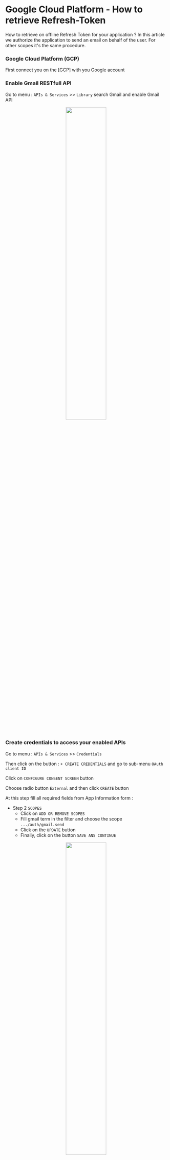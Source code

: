 # Google Cloud Platform - How to retrieve Refresh-Token
How to retrieve on offline Refresh Token for your application ?
In this article we authorize the application to send an email on behalf of the user. For other scopes it's the same procedure.

### Google Cloud Platform (GCP)
First connect you on the [GCP] with you Google account


### Enable Gmail RESTfull API
Go to menu : `APIs & Services` >> `Library` search Gmail and enable Gmail API
<p align="center">
  <img src="https://github.com/vhuynen/GCP-Retreive-Offline-Refresh-Token/blob/master/screenshot/Enable%20Gmail%20RestFull%20API.JPG" width="50%">
</p>

### Create credentials to access your enabled APIs
Go to menu : `APIs & Services` >> `Credentials`

Then click on the button : `+ CREATE CREDENTIALS` and go to sub-menu `OAuth client ID` 

Click on `CONFIGURE CONSENT SCREEN` button

Choose radio button `External` and then click `CREATE` button

At this step fill all required fields from App Information form :

- Step 2 `SCOPES` 
  - Click on `ADD OR REMOVE SCOPES`
  - Fill gmail term in the filter and choose the scope `.../auth/gmail.send`
  - Click on the `UPDATE` button
  - Finally, click on the button `SAVE ANS CONTINUE`
<p align="center">
<img src="https://github.com/vhuynen/GCP-Retreive-Offline-Refresh-Token/blob/master/screenshot/Scope%20Gmail%20Send.JPG" width="50%">
</p>

- Step 3 `Optional info` click on the button `SAVE ANS CONTINUE`
- Step 4 `Summary` click on the button `BACK TO DASHBOARD`

At this step you are activated Gmail API on your Google Cloud Platform and setting a **consent screen** for that clients authorize your application to use their credentials on behalf of themselves.
Now that your consent screen has been configured for your application, you can resume you settings by going to menu : `APIs & Services` >> `Credentials`

Then click on the button : `+ CREATE CREDENTIALS` and go to sub-menu `OAuth client ID`

[GCP] : <https://console.cloud.google.com/>
